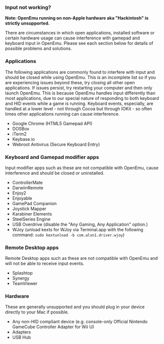 ### Input not working?

**Note: OpenEmu running on non-Apple hardware aka "Hackintosh" is strictly unsupported.**

There are circumstances in which open applications, installed software or certain hardware usage can cause interference with gamepad and keyboard input in OpenEmu. Please see each section below for details of possible problems and solutions.

### Applications

The following applications are commonly found to interfere with input and should be closed while using OpenEmu. This is an incomplete list so if you are experiencing issues beyond these, try closing all other open applications. If issues persist, try restarting your computer and then only launch OpenEmu. This is because OpenEmu handles input differently than most applications, due to our special nature of responding to both keyboard and HID events while a game is running. Keyboard events, especially, are handled at a lower level - not through Cocoa but through IOKit - so often times other applications running can cause interference.

* Google Chrome (HTML5 Gamepad API)
* DOSBox
* iTerm2
* Keybase.io
* Webroot Antivirus (Secure Keyboard Entry)

### Keyboard and Gamepad modifier apps

Input modifier apps such as these are not compatible with OpenEmu, cause interference and should be closed or uninstalled.

* ControllerMate
* DarwiinRemote
* Enjoy2
* Enjoyable
* GamePad Companion
* Joystick Mapper
* Karabiner Elements
* SteelSeries Engine
* USB Overdrive  (disable the "Any Gaming, Any Application" option.)
* WJoy (unload kexts for WJoy via Terminal.app with the following command: `sudo kextunload -b com.alxn1.driver.wjoy`)

### Remote Desktop apps
Remote Desktop apps such as these are not compatible with OpenEmu and will not be able to receive input events.

* Splashtop
* Synergy
* TeamViewer

### Hardware

These are generally unsupported and you should plug in your device directly to your Mac if possible.

* Any non-HID compliant device (e.g. console-only Official Nintendo GameCube Controller Adapter for Wii U)
* Adapters
* USB Hub
